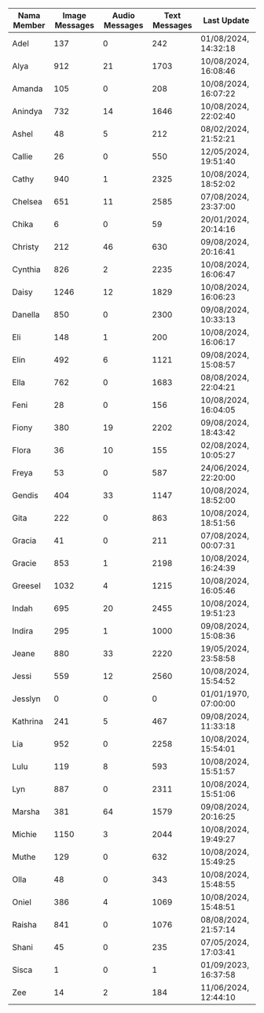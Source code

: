 | Nama Member | Image Messages | Audio Messages | Text Messages | Last Update |
| ------ | -------------- | -------------- | ------------- | ------------ |
| Adel | 137 | 0 | 242 | 01/08/2024, 14:32:18 |
| Alya | 912 | 21 | 1703 | 10/08/2024, 16:08:46 |
| Amanda | 105 | 0 | 208 | 10/08/2024, 16:07:22 |
| Anindya | 732 | 14 | 1646 | 10/08/2024, 22:02:40 |
| Ashel | 48 | 5 | 212 | 08/02/2024, 21:52:21 |
| Callie | 26 | 0 | 550 | 12/05/2024, 19:51:40 |
| Cathy | 940 | 1 | 2325 | 10/08/2024, 18:52:02 |
| Chelsea | 651 | 11 | 2585 | 07/08/2024, 23:37:00 |
| Chika | 6 | 0 | 59 | 20/01/2024, 20:14:16 |
| Christy | 212 | 46 | 630 | 09/08/2024, 20:16:41 |
| Cynthia | 826 | 2 | 2235 | 10/08/2024, 16:06:47 |
| Daisy | 1246 | 12 | 1829 | 10/08/2024, 16:06:23 |
| Danella | 850 | 0 | 2300 | 09/08/2024, 10:33:13 |
| Eli | 148 | 1 | 200 | 10/08/2024, 16:06:17 |
| Elin | 492 | 6 | 1121 | 09/08/2024, 15:08:57 |
| Ella | 762 | 0 | 1683 | 08/08/2024, 22:04:21 |
| Feni | 28 | 0 | 156 | 10/08/2024, 16:04:05 |
| Fiony | 380 | 19 | 2202 | 09/08/2024, 18:43:42 |
| Flora | 36 | 10 | 155 | 02/08/2024, 10:05:27 |
| Freya | 53 | 0 | 587 | 24/06/2024, 22:20:00 |
| Gendis | 404 | 33 | 1147 | 10/08/2024, 18:52:00 |
| Gita | 222 | 0 | 863 | 10/08/2024, 18:51:56 |
| Gracia | 41 | 0 | 211 | 07/08/2024, 00:07:31 |
| Gracie | 853 | 1 | 2198 | 10/08/2024, 16:24:39 |
| Greesel | 1032 | 4 | 1215 | 10/08/2024, 16:05:46 |
| Indah | 695 | 20 | 2455 | 10/08/2024, 19:51:23 |
| Indira | 295 | 1 | 1000 | 09/08/2024, 15:08:36 |
| Jeane | 880 | 33 | 2220 | 19/05/2024, 23:58:58 |
| Jessi | 559 | 12 | 2560 | 10/08/2024, 15:54:52 |
| Jesslyn | 0 | 0 | 0 | 01/01/1970, 07:00:00 |
| Kathrina | 241 | 5 | 467 | 09/08/2024, 11:33:18 |
| Lia | 952 | 0 | 2258 | 10/08/2024, 15:54:01 |
| Lulu | 119 | 8 | 593 | 10/08/2024, 15:51:57 |
| Lyn | 887 | 0 | 2311 | 10/08/2024, 15:51:06 |
| Marsha | 381 | 64 | 1579 | 09/08/2024, 20:16:25 |
| Michie | 1150 | 3 | 2044 | 10/08/2024, 19:49:27 |
| Muthe | 129 | 0 | 632 | 10/08/2024, 15:49:25 |
| Olla | 48 | 0 | 343 | 10/08/2024, 15:48:55 |
| Oniel | 386 | 4 | 1069 | 10/08/2024, 15:48:51 |
| Raisha | 841 | 0 | 1076 | 08/08/2024, 21:57:14 |
| Shani | 45 | 0 | 235 | 07/05/2024, 17:03:41 |
| Sisca | 1 | 0 | 1 | 01/09/2023, 16:37:58 |
| Zee | 14 | 2 | 184 | 11/06/2024, 12:44:10 |
